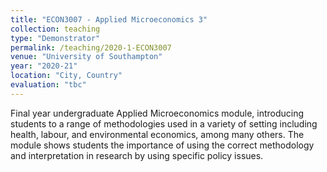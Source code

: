 ```yaml
---
title: "ECON3007 - Applied Microeconomics 3"
collection: teaching
type: "Demonstrator"
permalink: /teaching/2020-1-ECON3007
venue: "University of Southampton"
year: "2020-21"
location: "City, Country"
evaluation: "tbc"
---
```


Final year undergraduate Applied Microeconomics module, introducing students to a range of methodologies used in a variety of setting including health, labour, and environmental economics, among many others.  The module shows students the importance of using the correct methodology and interpretation in research by using specific policy issues.
